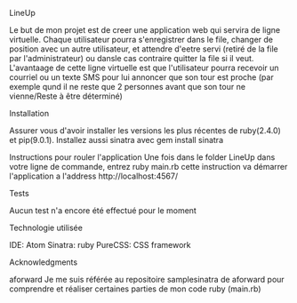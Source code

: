 LineUp

Le but de mon projet est de creer une application web qui servira de ligne virtuelle. Chaque utilisateur pourra s'enregistrer dans le file, changer de position avec un autre utilisateur, et attendre d'eetre servi (retiré de la file par l'administrateur) ou dansle cas contraire quitter la file si il veut.
L'avantaage de cette ligne virtuelle est que l'utilisateur pourra recevoir un courriel ou un texte SMS pour lui annoncer que son tour est proche (par exemple qund il ne reste que 2 personnes avant que son tour ne vienne/Reste à être déterminé)


Installation

Assurer vous d'avoir installer les versions les plus récentes de ruby(2.4.0) et pip(9.0.1).
Installez aussi sinatra avec gem install sinatra

Instructions pour rouler l'application
Une fois dans le folder LineUp dans votre ligne de commande, entrez ruby main.rb
cette instruction va démarrer l'application a l'address http://localhost:4567/


Tests

Aucun test n'a encore été effectué pour le moment


Technologie utilisée

IDE: Atom
Sinatra: ruby
PureCSS: CSS framework

Acknowledgments

aforward
Je me suis référée au repositoire samplesinatra de aforward pour comprendre et réaliser certaines parties de mon code ruby (main.rb)
